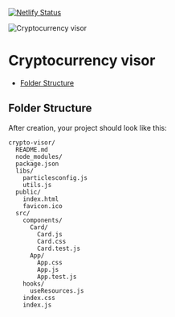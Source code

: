 [![Netlify Status](https://api.netlify.com/api/v1/badges/d0dcc946-0013-4401-95ef-7ce6fb05fc60/deploy-status)](https://app.netlify.com/sites/crypto-visor/deploys)

![Cryptocurrency visor](https://i.imgur.com/MZRVqKp.png)
# Cryptocurrency visor

- [Folder Structure](#folder-structure)

## Folder Structure

After creation, your project should look like this:

```
crypto-visor/
  README.md
  node_modules/
  package.json
  libs/
    particlesconfig.js
    utils.js
  public/
    index.html
    favicon.ico
  src/
    components/
      Card/
        Card.js
        Card.css
        Card.test.js
      App/
        App.css
        App.js
        App.test.js
    hooks/
      useResources.js
    index.css
    index.js

```
